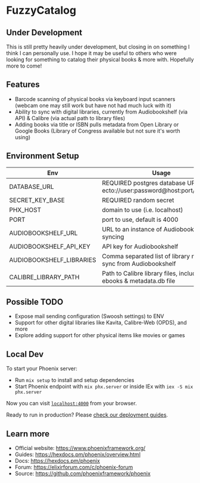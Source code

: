 # FuzzyCatalog

## Under Development

This is still pretty heavily under development, but closing in on something I think I can personally use. I hope it may be useful to others who were looking for something to catalog their physical books & more with. Hopefully more to come!

## Features

- Barcode scanning of physical books via keyboard input scanners (webcam one may still work but have not had much luck with it)
- Ability to sync with digital libraries, currently from Audiobookshelf (via API) & Calibre (via actual path to library files)
- Adding books via title or ISBN pulls metadata from Open Library or Google Books (Library of Congress available but not sure it's worth using)

## Environment Setup

| Env | Usage |
| --- | --- |
| DATABASE_URL | REQUIRED postgres database URL, i.e.: ecto://user:password@host:port/database |
| SECRET_KEY_BASE | REQUIRED random secret |
| PHX_HOST | domain to use (i.e. localhost) |
| PORT | port to use, default is 4000 |
| AUDIOBOOKSHELF_URL | URL to an instance of Audiobookshelf for syncing |
| AUDIOBOOKSHELF_API_KEY | API key for Audiobookshelf |
| AUDIOBOOKSHELF_LIBRARIES | Comma separated list of library names to sync from Audiobookshelf |
| CALIBRE_LIBRARY_PATH | Path to Calibre library files, including ebooks & metadata.db file |

## Possible TODO

- Expose mail sending configuration (Swoosh settings) to ENV
- Support for other digital libraries like Kavita, Calibre-Web (OPDS), and more
- Explore adding support for other physical items like movies or games

## Local Dev

To start your Phoenix server:

* Run `mix setup` to install and setup dependencies
* Start Phoenix endpoint with `mix phx.server` or inside IEx with `iex -S mix phx.server`

Now you can visit [`localhost:4000`](http://localhost:4000) from your browser.

Ready to run in production? Please [check our deployment guides](https://hexdocs.pm/phoenix/deployment.html).

## Learn more

* Official website: https://www.phoenixframework.org/
* Guides: https://hexdocs.pm/phoenix/overview.html
* Docs: https://hexdocs.pm/phoenix
* Forum: https://elixirforum.com/c/phoenix-forum
* Source: https://github.com/phoenixframework/phoenix
